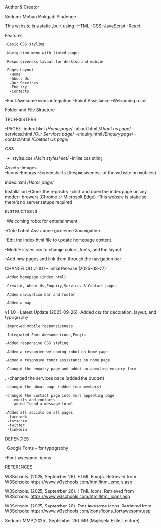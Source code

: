 Author & Creator

Seduma Mohau Mokgadi Prudence

This website is a static ,built using
-HTML
-CSS
-JavaScript
-React


Features

    -Basic CSS styling

    -Navigation menu with linked pages

    -Responsiveness layout for desktop and mobile

    -Pages Layout
      -Home
      -About Us
      -Our Services
      -Enquiry
      -Contacts

    

-Font Awesome icons integration
-Robot Assistance
-Welcoming robot


Folder and File Structure

TECH-SISTERS

-PAGES
     -index.html   /*Home page*/
     -about.html    /*About us page*/
     -services.html  /*Our Services page*/
     -enquiry.html   /*Enquiry page*/
     -contact.html  /*Contact Us page*/

 CSS
 - styles.css           /*Main stylesheet*/
 -inline css stling


 Assets
   -Images  
   -Icons
   -Emogis
   -Screenshorts (Responsiveness of the website on mobiles)

 index.html  /*Home page*/

Installation
   -Clone the repositry
   -click and open the index page on any modern browers (Chrome or Microsoft Edge)
   -This website is static so there's no server setups required



INSTRUCTIONS

   -Welcoming robot for entertainment

   -Cute Robot Assistance guidience & navigation

   -Edit the index.html file to update homepage content.

   -Modify styles.css to change colors, fonts, and the  layout.

   -Add new pages and link them through the navigation bar. 

     
CHANGELOG
   v1.0.0 – Initial Release (2025-08-27)

    -Added homepage (index.html)

    -Created, About Us,Enquiry,Services & Contact pages

    -Added navigation bar and footer

    -Added a map

    

v1.1.0 – Latest Update (2025-09-26)
    -Added css for decoration, layout, and typography

    -Improved mobile responsiveness

    -Integrated Font Awesome icons,Emogis 

    -Added responsive CSS styling

    -Added a responive welcoming robot on home page

    -Added a responive robot assistance on home page

    -Changed the enquiry page and added an apealing enquiry form

   . -changed the services page (added the budget)

    -changed the about page (added team members)

    -changed the contact page into more appealing page
       -emails and contacts
       -added "send a message form"

    -Added all socials on all pages
     -facebook
     -intagram
     -twitter
     -linkedin

DEPENCIES

  -Google Fonts
     – for typography

  -Font-awesome
   -icons

REFERENCES

W3Schools. (2025, September 26). HTML Emojis. Retrieved from W3Schools: https://www.w3schools.com/html/html_emojis.asp

W3Schools. (2025, September 26). HTML Icons. Retrieved from W3Schools: https://www.w3schools.com/html/html_icons.asp

W3Schools. (2025, September 26). Font Awesome Icons. Retrieved from W3Schools: https://www.w3schools.com/icons/icons_fontawesome.asp

Seduma MMP(2025 , September 26). MR (Majikijela Ezile, Lecture).
